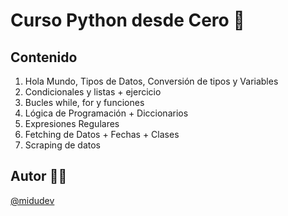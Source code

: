 # Curso Python desde Cero 🐍

## Contenido
1. Hola Mundo, Tipos de Datos, Conversión de tipos y Variables
2. Condicionales y listas + ejercicio
3. Bucles while, for y funciones
4. Lógica de Programación + Diccionarios
5. Expresiones Regulares
6. Fetching de Datos + Fechas + Clases
7. Scraping de datos
   
## Autor 🧑‍💻
[@midudev](https://github.com/midudev)

